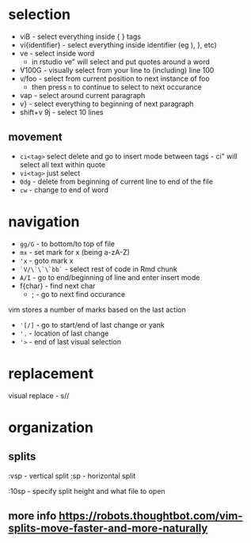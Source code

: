 # selection
* viB - select everything inside { } tags
* vi{identifier} - select everything inside identifier (eg ), }, etc)
* ve - select inside word
    - in rstudio ve" will select and put quotes around a word
* V100G - visually select from your line to (including) line 100
* v/foo - select from current position to next instance of foo
  - then press `n` to continue to select to next occurance
* vap - select around current paragraph
* v} - select everything to beginning of next paragraph
* shift+v 9j - select 10 lines

## movement
* `ci<tag>` select delete and go to insert mode between tags - ci" will select all text within quote
* `vi<tag>` just select
* `0dg` - delete from beginning of current line to end of the file
* `cw` - change to end of word

# navigation
* `gg/G` - to bottom/to top of file
* `mx` - set mark for x (being a-zA-Z)
* `'x` - goto mark x
* `` `V/\`\`\`bb` `` - select rest of code in Rmd chunk
* `A/I` - go to end/beginning of line and enter insert mode
* f{char} - find next char
	* ; - go to next find occurance

vim stores a number of marks based on the last action

* `'[/]` - go to start/end of last change or yank    
* `'.` - location of last change
* `'>` - end of last visual selection

# replacement
visual replace - s/<existing>/<replacement>

# organization
## splits
:vsp - vertical split
:sp - horizontal split

:10sp <filename> - specify split height and what file to open
## more info https://robots.thoughtbot.com/vim-splits-move-faster-and-more-naturally
